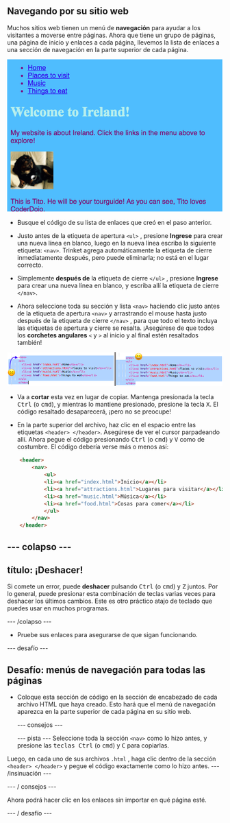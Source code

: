 ## Navegando por su sitio web

Muchos sitios web tienen un menú de **navegación** para ayudar a los visitantes a moverse entre páginas. Ahora que tiene un grupo de páginas, una página de inicio y enlaces a cada página, llevemos la lista de enlaces a una sección de navegación en la parte superior de cada página.

![Ejemplo de una página web con enlaces de navegación en la parte superior](images/egNavLinksAtTop.png)

- Busque el código de su lista de enlaces que creó en el paso anterior.

- Justo antes de la etiqueta de apertura `<ul>` , presione **Ingrese** para crear una nueva línea en blanco, luego en la nueva línea escriba la siguiente etiqueta: `<nav>`. Trinket agrega automáticamente la etiqueta de cierre inmediatamente después, pero puede eliminarla; no está en el lugar correcto.

- Simplemente **después de** la etiqueta de cierre `</ul>` , presione **Ingrese** para crear una nueva línea en blanco, y escriba allí la etiqueta de cierre `</nav>`.

- Ahora seleccione toda su sección y lista `<nav>` haciendo clic justo antes de la etiqueta de apertura `<nav>` y arrastrando el mouse hasta justo después de la etiqueta de cierre `</nav>` , para que todo el texto incluya las etiquetas de apertura y cierre se resalta. ¡Asegúrese de que todos los **corchetes angulares** `<` y `>` al inicio y al final estén resaltados también!

![El texto de la izquierda no está completamente seleccionado mientras que el texto de la derecha es](images/egSelectedYayWoops.png)

- Va a **cortar** esta vez en lugar de copiar. Mantenga presionada la tecla <kbd>Ctrl</kbd> (o <kbd>cmd</kbd>), y mientras lo mantiene presionado, presione la tecla <kbd>X</kbd>. El código resaltado desaparecerá, ¡pero no se preocupe!

- En la parte superior del archivo, haz clic en el espacio entre las etiquetas `<header> </header>`. Asegúrese de ver el cursor parpadeando allí. Ahora pegue el código presionando <kbd>Ctrl</kbd> (o <kbd>cmd</kbd>) y <kbd>V</kbd> como de costumbre. El código debería verse más o menos así:

```html
    <header>
        <nav>
            <ul>
            <li><a href="index.html">Inicio</a></li>
            <li><a href="attractions.html">Lugares para visitar</a></li>
            <li><a href="music.html">Música</a></li>
            <li><a href="food.html">Cosas para comer</a></li>
            </ul>
        </nav>
    </header>
```

## \--- colapso \---

## título: ¡Deshacer!

Si comete un error, puede **deshacer** pulsando <kbd>Ctrl</kbd> (o <kbd>cmd</kbd>) y <kbd>Z</kbd> juntos. Por lo general, puede presionar esta combinación de teclas varias veces para deshacer los últimos cambios. Este es otro práctico atajo de teclado que puedes usar en muchos programas.

\--- /colapso \---

- Pruebe sus enlaces para asegurarse de que sigan funcionando.

\--- desafío \---

## Desafío: menús de navegación para todas las páginas

- Coloque esta sección de código en la sección de encabezado de cada archivo HTML que haya creado. Esto hará que el menú de navegación aparezca en la parte superior de cada página en su sitio web.
    
    \--- consejos \---
    
    \--- pista \--- Seleccione toda la sección `<nav>` como lo hizo antes, y presione las <kbd>teclas Ctrl</kbd> (o <kbd>cmd</kbd>) y <kbd>C</kbd> para copiarlas.

Luego, en cada uno de sus archivos `.html` , haga clic dentro de la sección `<header> </header>` y pegue el código exactamente como lo hizo antes. \--- /insinuación \---

\--- / consejos \---

Ahora podrá hacer clic en los enlaces sin importar en qué página esté.

\--- / desafío \---